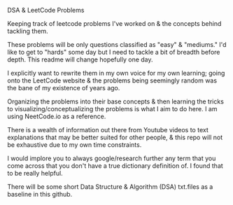 DSA & LeetCode Problems

Keeping track of leetcode problems I've worked on & the concepts behind tackling them.

These problems will be only questions classified as "easy" & "mediums." I'd like to get to "hards" some day but I need to tackle a bit of breadth before depth. This readme will change hopefully one day.

I explicitly want to rewrite them in my own voice for my own learning; going onto the LeetCode website & the problems being seemingly random was the bane of my existence of years ago.

Organizing the problems into their base concepts & then learning the tricks to visualizing/conceptualizing the problems is what I aim to do here. I am using NeetCode.io as a reference.

There is a wealth of information out there from Youtube videos to text explanations that may be better suited for other people, & this repo will not be exhaustive due to my own time constraints.

I would implore you to always google/research further any term that you come across that you don't have a true dictionary definition of. I found that to be really helpful.

There will be some short Data Structure & Algorithm (DSA) txt.files as a baseline in this github.